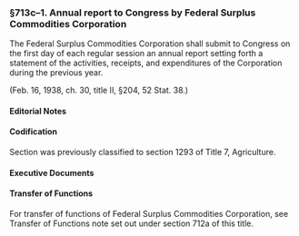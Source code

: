 ### §713c–1. Annual report to Congress by Federal Surplus Commodities Corporation ###

The Federal Surplus Commodities Corporation shall submit to Congress on the first day of each regular session an annual report setting forth a statement of the activities, receipts, and expenditures of the Corporation during the previous year.

(Feb. 16, 1938, ch. 30, title II, §204, 52 Stat. 38.)

#### **Editorial Notes** ####

#### Codification ####

Section was previously classified to section 1293 of Title 7, Agriculture.

#### **Executive Documents** ####

#### Transfer of Functions ####

For transfer of functions of Federal Surplus Commodities Corporation, see Transfer of Functions note set out under section 712a of this title.